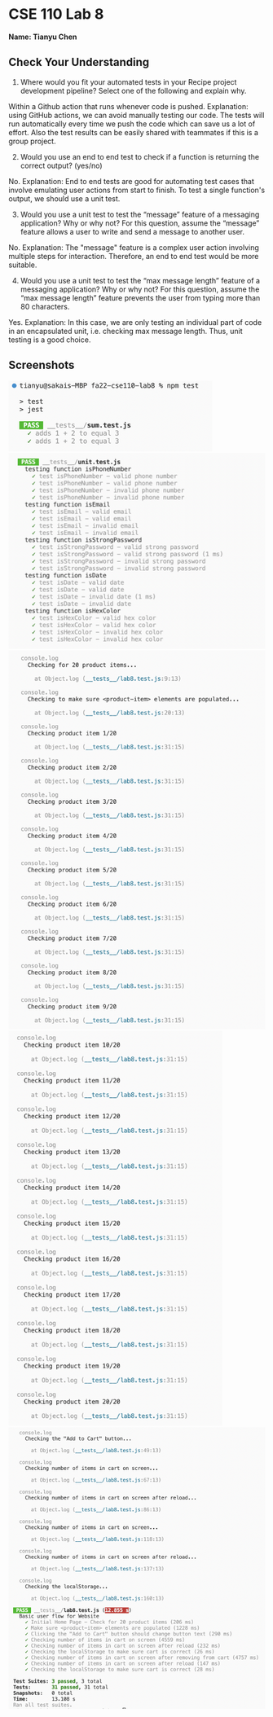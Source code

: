 # CSE 110 Lab 8

**Name: Tianyu Chen**

## Check Your Understanding

1) Where would you fit your automated tests in your Recipe project development pipeline? Select one of the following and explain why.

Within a Github action that runs whenever code is pushed. Explanation: using GitHub actions, we can avoid manually testing our code. The tests will run automatically every time we push the code which can save us a lot of effort. Also the test results can be easily shared with teammates if this is a group project.

2) Would you use an end to end test to check if a function is returning the correct output? (yes/no)

No. Explanation: End to end tests are good for automating test cases that involve emulating user actions from start to finish. To test a single function's output, we should use a unit test.

3) Would you use a unit test to test the “message” feature of a messaging application? Why or why not? For this question, assume the “message” feature allows a user to write and send a message to another user.

No. Explanation: The "message" feature is a complex user action involving multiple steps for interaction. Therefore, an end to end test would be more suitable.

4) Would you use a unit test to test the “max message length” feature of a messaging application? Why or why not? For this question, assume the “max message length” feature prevents the user from typing more than 80 characters.

Yes. Explanation: In this case, we are only testing an individual part of code in an encapsulated unit, i.e. checking max message length. Thus, unit testing is a good choice.


## Screenshots

<img src="screenshots/screenshot1.png" width=400px>
<img src="screenshots/screenshot2.png" width=600px>
<img src="screenshots/screenshot3.png" width=600px>
<img src="screenshots/screenshot4.png" width=420px>
<img src="screenshots/screenshot5.png" width=800px>
